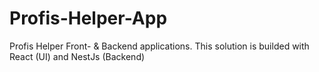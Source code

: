 # Profis-Helper-App
Profis Helper Front- &amp; Backend applications. This solution is builded with React (UI) and NestJs (Backend)
